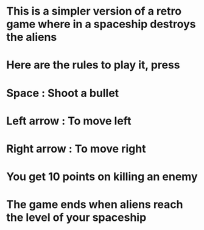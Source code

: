 # This is a simpler version of a retro game where in a spaceship destroys the aliens
# Here are the rules to play it, press
# Space : Shoot a bullet
# Left arrow : To move left
# Right arrow : To move right
# You get 10 points on killing an enemy
# The game ends when aliens reach the level of your spaceship
